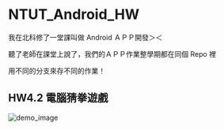 # NTUT_Android_HW

我在北科修了一堂課叫做 Android ＡＰＰ開發＞＜<br>

聽了老師在課堂上說了，我們的ＡＰＰ作業整學期都在同個 Repo 裡<br>

用不同的分支來存不同的作業！

## HW4.2 電腦猜拳遊戲

![demo_image](https://gitea.ntut.com.tw/PinLin/NTUT_Android_HW/raw/branch/HW4.2/image/demo.png)